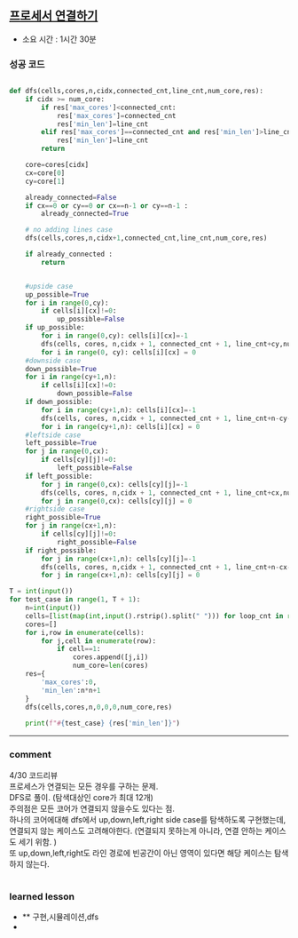 ## [프로세서 연결하기](https://swexpertacademy.com/main/code/problem/problemDetail.do?contestProbId=AV4suNtaXFEDFAUf&categoryId=AV4suNtaXFEDFAUf&categoryType=CODE&problemTitle=&orderBy=INQUERY_COUNT&selectCodeLang=ALL&select-1=&pageSize=10&pageIndex=1)
* 소요 시간 :  1시간 30분

### 성공 코드
```python

def dfs(cells,cores,n,cidx,connected_cnt,line_cnt,num_core,res):
    if cidx >= num_core:
        if res['max_cores']<connected_cnt:
            res['max_cores']=connected_cnt
            res['min_len']=line_cnt
        elif res['max_cores']==connected_cnt and res['min_len']>line_cnt:
            res['min_len']=line_cnt
        return

    core=cores[cidx]
    cx=core[0]
    cy=core[1]

    already_connected=False
    if cx==0 or cy==0 or cx==n-1 or cy==n-1 :
        already_connected=True

    # no adding lines case
    dfs(cells,cores,n,cidx+1,connected_cnt,line_cnt,num_core,res)

    if already_connected :
        return


    #upside case
    up_possible=True
    for i in range(0,cy):
        if cells[i][cx]!=0:
            up_possible=False
    if up_possible:
        for i in range(0,cy): cells[i][cx]=-1
        dfs(cells, cores, n,cidx + 1, connected_cnt + 1, line_cnt+cy,num_core,res)
        for i in range(0, cy): cells[i][cx] = 0
    #downside case
    down_possible=True
    for i in range(cy+1,n):
        if cells[i][cx]!=0:
            down_possible=False
    if down_possible:
        for i in range(cy+1,n): cells[i][cx]=-1
        dfs(cells, cores, n,cidx + 1, connected_cnt + 1, line_cnt+n-cy-1,num_core,res)
        for i in range(cy+1,n): cells[i][cx] = 0
    #leftside case
    left_possible=True
    for j in range(0,cx):
        if cells[cy][j]!=0:
            left_possible=False
    if left_possible:
        for j in range(0,cx): cells[cy][j]=-1
        dfs(cells, cores, n,cidx + 1, connected_cnt + 1, line_cnt+cx,num_core,res)
        for j in range(0,cx): cells[cy][j] = 0
    #rightside case
    right_possible=True
    for j in range(cx+1,n):
        if cells[cy][j]!=0:
            right_possible=False
    if right_possible:
        for j in range(cx+1,n): cells[cy][j]=-1
        dfs(cells, cores, n,cidx + 1, connected_cnt + 1, line_cnt+n-cx-1,num_core,res)
        for j in range(cx+1,n): cells[cy][j] = 0

T = int(input())
for test_case in range(1, T + 1):
    n=int(input())
    cells=[list(map(int,input().rstrip().split(" "))) for loop_cnt in range(n)]
    cores=[]
    for i,row in enumerate(cells):
        for j,cell in enumerate(row):
            if cell==1:
                cores.append([j,i])
                num_core=len(cores)
    res={
        'max_cores':0,
        'min_len':n*n+1
    }
    dfs(cells,cores,n,0,0,0,num_core,res)
    
    print(f"#{test_case} {res['min_len']}")

```



----------------------------------------------------------------------------
### comment 
4/30 코드리뷰   
프로세스가 연결되는 모든 경우를 구하는 문제.     
DFS로 풀이. (탐색대상인 core가 최대 12개)     
주의점은 모든 코어가 연결되지 않을수도 있다는 점.   
하나의 코어에대해 dfs에서 up,down,left,right side case를 탐색하도록 구현했는데,   
연결되지 않는 케이스도 고려해야한다. (연결되지 못하는게 아니라, 연결 안하는 케이스도 세기 위함. )    
또 up,down,left,right도 라인 경로에 빈공간이 아닌 영역이 있다면 해당 케이스는 탐색하지 않는다.   


#
#
 ### learned lesson
 
* ** 구현,시뮬레이션,dfs
* 
#
#
 
 
 

